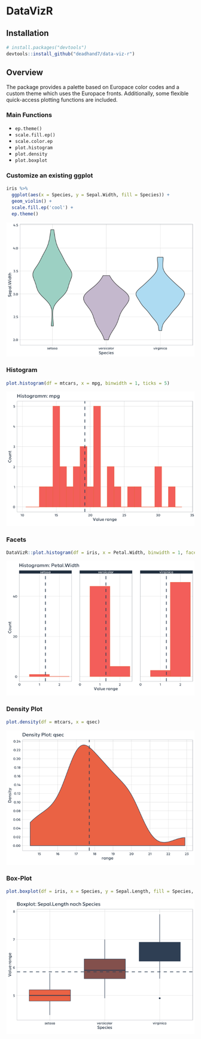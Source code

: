 
# DataVizR

## Installation

``` r
# install.packages("devtools")
devtools::install_github("deadhand7/data-viz-r")
```

## Overview

The package provides a palette based on Europace color codes and a
custom theme which uses the Europace fronts. Additionally, some flexible
quick-access plotting functions are included.

### Main Functions

  - `ep.theme()`
  - `scale.fill.ep()`
  - `scale.color.ep`
  - `plot.histogram`
  - `plot.density`
  - `plot.boxplot`

### Customize an existing ggplot

``` r
iris %>% 
  ggplot(aes(x = Species, y = Sepal.Width, fill = Species)) +
  geom_violin() +
  scale.fill.ep('cool') +
  ep.theme()
```

![](man/figures/unnamed-chunk-3-1.png)<!-- -->

### Histogram

``` r
plot.histogram(df = mtcars, x = mpg, binwidth = 1, ticks = 5)  
```

![](man/figures/unnamed-chunk-4-1.png)<!-- -->

### Facets

``` r
DataVizR::plot.histogram(df = iris, x = Petal.Width, binwidth = 1, facet = Species, ticks = 3)  
```

![](man/figures/unnamed-chunk-5-1.png)<!-- -->

### Density Plot

``` r
plot.density(df = mtcars, x = qsec)  
```

![](man/figures/unnamed-chunk-6-1.png)<!-- -->

### Box-Plot

``` r
plot.boxplot(df = iris, x = Species, y = Sepal.Length, fill = Species, x.lab = 'Species', ticks = 4)
```

![](man/figures/unnamed-chunk-7-1.png)<!-- -->
